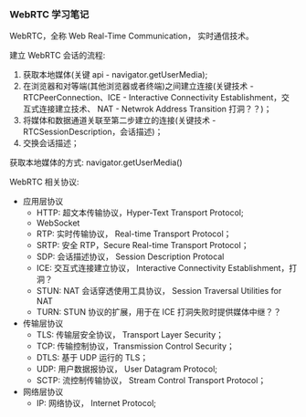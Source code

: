 ### WebRTC 学习笔记

WebRTC，全称 Web Real-Time Communication， 实时通信技术。

建立 WebRTC 会话的流程:
1. 获取本地媒体(关键 api - navigator.getUserMedia);
2. 在浏览器和对等端(其他浏览器或者终端)之间建立连接(关键技术 - RTCPeerConnection、ICE - Interactive Connectivity Establishment，交互式连接建立技术、 NAT - Netwrok Address Transition 打洞？？)；
3. 将媒体和数据通道关联至第二步建立的连接(关键技术 - RTCSessionDescription，会话描述)；
4. 交换会话描述；

获取本地媒体的方式: navigator.getUserMedia()


WebRTC 相关协议:
- 应用层协议
  - HTTP: 超文本传输协议，Hyper-Text Transport Protocol;
  - WebSocket
  - RTP: 实时传输协议， Real-time Transport Protocol；
  - SRTP: 安全 RTP，Secure Real-time Transport Protocol；
  - SDP: 会话描述协议， Session Description Protocal
  - ICE: 交互式连接建立协议， Interactive Connectivity Establishment，打洞？
  - STUN: NAT 会话穿透使用工具协议， Session Traversal Utilities for NAT
  - TURN: STUN 协议的扩展，用于在 ICE 打洞失败时提供媒体中继？？
- 传输层协议
  - TLS: 传输层安全协议， Transport Layer Security；
  - TCP: 传输控制协议，Transmission Control Security；
  - DTLS: 基于 UDP 运行的 TLS；
  - UDP: 用户数据报协议， User Datagram Protocol;
  - SCTP: 流控制传输协议， Stream Control Transport Protocol；
- 网络层协议
  - IP: 网络协议， Internet Protocol;



